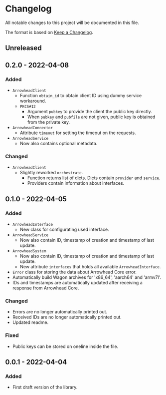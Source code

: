 # Changelog
All notable changes to this project will be documented in this file.

The format is based on [Keep a Changelog](http://keepachangelog.com/).

## Unreleased
## 0.2.0 - 2022-04-08
### Added
- `ArrowheadClient`
  - Function `obtain_id` to obtain client ID using dummy service workaround.
  - `PKCS#12`
    - Argument `pubkey` to provide the client the public key directly.
    - When `pubkey` and `pubfile` are not given, public key is obtained from the private key.
- `ArrowheadConnector`
  - Attribute `timeout` for setting the timeout on the requests.
- `ArrowheadService`
  - Now also contains optional metadata.

### Changed
- `ArrowheadClient`
  - Slightly reworked `orchestrate`.
    - Function returns list of dicts. Dicts contain `provider` and `service`.
    - Providers contain information about interfaces.

## 0.1.0 - 2022-04-05
### Added
- `ArrowheadInterface`
  - New class for configurating used interface.
- `ArrowheadService`
  - Now also contain ID, timestamp of creation and timestamp of last update.
- `ArrowheadSystem`
  - Now also contain ID, timestamp of creation and timestamp of last update.
  - New attribute `interfaces` that holds all available `ArrowheadInterface`.
- `Error` class for storing the data about Arrowhead Core error.
- Automatically build Wagon archives for 'x86_64', 'aarch64' and 'armv7l'.
- IDs and timestamps are automatically updated after receiving a response from Arrowhead Core.

### Changed
- Errors are no longer automatically printed out.
- Received IDs are no longer automatically printed out.
- Updated readme.

### Fixed
- Public keys can be stored on oneline inside the file.

## 0.0.1 - 2022-04-04
### Added
- First draft version of the library.
